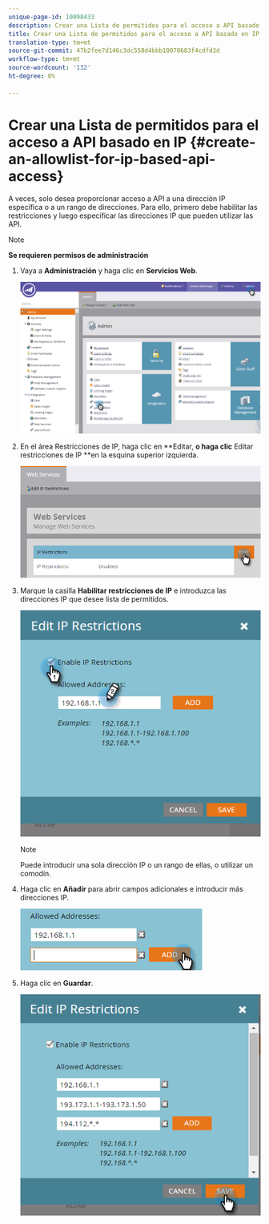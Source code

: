 ```yaml
---
unique-page-id: 10098433
description: Crear una Lista de permitidos para el acceso a API basado en IP - Documentos de marketing - Documentación del producto
title: Crear una Lista de permitidos para el acceso a API basado en IP
translation-type: tm+mt
source-git-commit: 47b2fee7d146c3dc558d4bbb10070683f4cdfd3d
workflow-type: tm+mt
source-wordcount: '132'
ht-degree: 0%

---
```



# Crear una Lista de permitidos para el acceso a API basado en IP {#create-an-allowlist-for-ip-based-api-access}

A veces, solo desea proporcionar acceso a API a una dirección IP específica o a un rango de direcciones. Para ello, primero debe habilitar las restricciones y luego especificar las direcciones IP que pueden utilizar las API.

>[!NOTE]
>
>**Se requieren permisos de administración**

1. Vaya a **Administración** y haga clic en **Servicios Web**.

   ![](assets/image2016-2-25-9-3a12-3a48.png)

1. En el área Restricciones de IP, haga clic en **Editar, **o haga clic** Editar restricciones de IP **en la esquina superior izquierda.

   ![](assets/image2016-2-25-9-3a15-3a30.png)

1. Marque la casilla **Habilitar restricciones de IP** e introduzca las direcciones IP que desee lista de permitidos.

   ![](assets/image2016-2-25-9-3a18-3a28.png)

   >[!NOTE]
   >
   >Puede introducir una sola dirección IP o un rango de ellas, o utilizar un comodín.

1. Haga clic en **Añadir** para abrir campos adicionales e introducir más direcciones IP.

   ![](assets/image2016-2-25-9-3a20-3a47.png)

1. Haga clic en **Guardar**.

   ![](assets/image2016-2-25-9-3a28-3a21.png)

